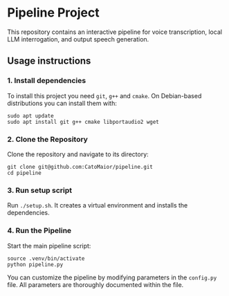 # Pipeline Project

This repository contains an interactive pipeline for voice transcription, local LLM interrogation, and output speech generation.

## Usage instructions

### 1. Install dependencies
To install this project you need `git`, `g++` and `cmake`. On Debian-based distributions you can install them with:
```
sudo apt update
sudo apt install git g++ cmake libportaudio2 wget
```

### 2. Clone the Repository
Clone the repository and navigate to its directory:
```
git clone git@github.com:CatoMaior/pipeline.git
cd pipeline
```

### 3. Run setup script
Run `./setup.sh`. It creates a virtual environment and installs the dependencies.

### 4. Run the Pipeline
Start the main pipeline script:
```
source .venv/bin/activate
python pipeline.py
```
You can customize the pipeline by modifying parameters in the `config.py` file. All parameters are thoroughly documented within the file.
